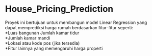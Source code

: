 # House_Pricing_Prediction
Proyek ini bertujuan untuk membangun model Linear Regression yang dapat memprediksi harga rumah berdasarkan fitur-fitur seperti:  
*Luas bangunan  Jumlah kamar tidur  
*Jumlah kamar mandi  
*Lokasi atau kode pos (jika tersedia)  
*Fitur lainnya yang memengaruhi harga properti
